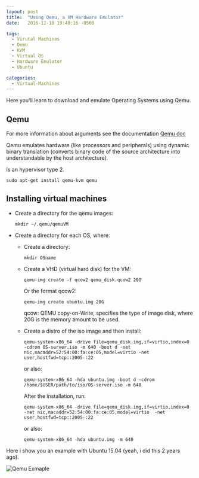 ```yaml
---
layout: post
title:  "Using Qemu, a VM Hardware Emulator"
date:   2016-12-18 19:40:16 -0500

tags:
  - Virutal Machines
  - Qemu
  - KVM
  - Virtual OS
  - Hardware Emulator
  - Ubuntu

categories:
  - Virtual-Machines
---
```


Here you'll learn to download and emulate Operating Systems using Qemu.

## Qemu

For more information about arguments see the documentation [Qemu doc](https://wiki.gentoo.org/wiki/QEMU/Options)

Qemu emulates hardware (like processors and peripherals) using dynamic binary translation (converts binary code of the source architecture into understandable by the host architecture).

Is an hypervisor type 2.

    sudo apt-get install qemu-kvm qemu

## Installing virtual machines

* Create a directory for the qemu images:

      mkdir ~/.qemu/qemuVM

* Create a directory for each OS, where:

  * Create a directory:

        mkdir OSname

  * Create a VHD (virtual hard disk) for the VM:

        qemu-img create -f qcow2 qemu_disk.qcow2 20G

    Or the format qcow2:

        qemu-img create ubuntu.img 20G

    qcow: QEMU copy-on-Write, specifies the type of image disk, where 20G is the memory amount to be used.

  * Create a distro of the iso image and then install:

        qemu-system-x86_64 -drive file=qemu_disk.img,if=virtio,index=0 -cdrom OS-server.iso -m 640 -boot d -net nic,macaddr=52:54:00:fa:ce:05,model=virtio -net user,hostfwd=tcp::2005-:22

    or also:

        qemu-system-x86_64 -hda ubuntu.img -boot d -cdrom /home/$USER/path/to/iso/OS-server.iso -m 640

    After the installation, run:

        qemu-system-x86_64 -drive file=qemu_disk.img,if=virtio,index=0 -net nic,macaddr=52:54:00:fa:ce:05,model=virtio  -net user,hostfwd=tcp::2005-:22

    or also:

        qemu-system-x86_64 -hda ubuntu.img -m 640

Here i show you an example with Ubuntu 15.04 (yeah, i did this 2 years ago).

![Qemu Exmaple](/assets/VM_emulator/qemu/qemu_example.jpg)
